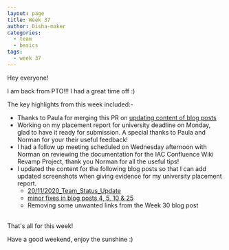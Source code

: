 ```yaml
---
layout: page
title: Week 37
author: Disha-maker
categories:
  - team
  - basics
tags:
  - week 37
---
```


Hey everyone!

I am back from PTO!!! I had a great time off :)

The key highlights from this week included:-
- Thanks to Paula for merging this PR on [updating content of blog posts](https://github.com/puppetlabs/iac/pull/255)
- Working on my placement report for university deadline on Monday, glad to have it ready for submission. A special thanks to Paula and Norman for your their useful feedback!
- I had a follow up meeting scheduled on Wednesday afternoon with Norman on reviewing the documentation for the IAC Confluence Wiki Revamp Project, thank you Norman for all the useful tips!
- I updated the content for the following blog posts so that I can add updated screenshots when giving evidence for my university placement report.
    - [20/11/2020_Team_Status_Update](https://github.com/puppetlabs/iac/pull/259)
    - [minor fixes in blog posts 4, 5, 10 & 25](https://github.com/puppetlabs/iac/pull/260)
    - Removing some unwanted links from the Week 30 blog post
<br/><br/>

That's all for this week!

Have a good weekend, enjoy the sunshine :)